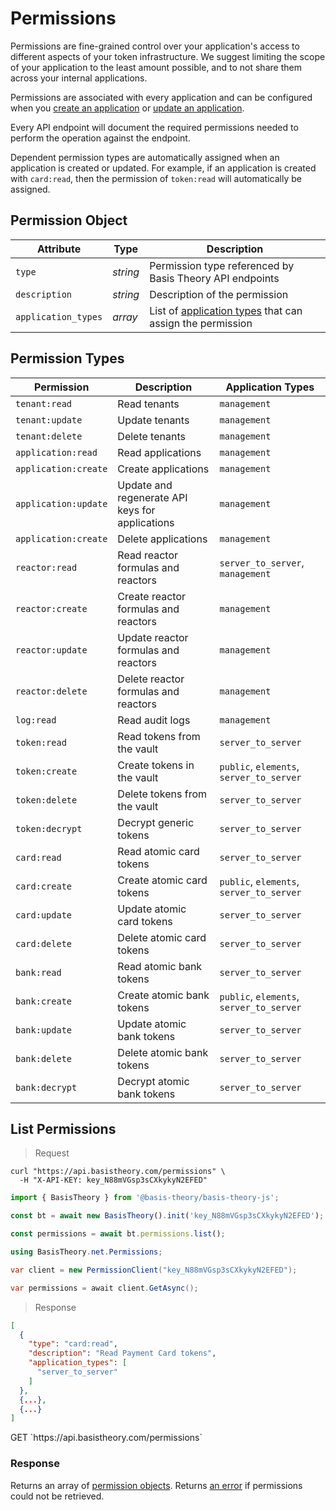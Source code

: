# Permissions

Permissions are fine-grained control over your application's access to different aspects of your token infrastructure. We suggest limiting the scope of your application to the least amount possible, and to not share them across your internal applications.

Permissions are associated with every application and can be configured when you [create an application](#create-application) or [update an application](#update-application). 

Every API endpoint will document the required permissions needed to perform the operation against the endpoint.

<aside class="notice">
  <span>Dependent permission types are automatically assigned when an application is created or updated. For example, if an application is created with <code>card:read</code>, then the permission of <code>token:read</code> will automatically be assigned.</span>
</aside>


## Permission Object

Attribute | Type | Description
--------- | ---- | -----------
`type` | *string* | Permission type referenced by Basis Theory API endpoints
`description` | *string* | Description of the permission
`application_types` | *array* | List of [application types](#application-types) that can assign the permission


## Permission Types

Permission | Description | Application Types
---------  | ----------- | -----------------
`tenant:read` | Read tenants | `management`
`tenant:update` | Update tenants | `management`
`tenant:delete` | Delete tenants | `management`
`application:read` | Read applications | `management`
`application:create` | Create applications | `management`
`application:update` | Update and regenerate API keys for applications | `management`
`application:create` | Delete applications | `management`
`reactor:read` | Read reactor formulas and reactors | `server_to_server`, `management` | `token:read`
`reactor:create` | Create reactor formulas and reactors | `management`
`reactor:update` | Update reactor formulas and reactors | `management`
`reactor:delete` | Delete reactor formulas and reactors | `management`
`log:read` | Read audit logs | `management`
`token:read` | Read tokens from the vault | `server_to_server`
`token:create` | Create tokens in the vault | `public`, `elements`, `server_to_server`
`token:delete` | Delete tokens from the vault | `server_to_server`
`token:decrypt` | Decrypt generic tokens | `server_to_server`
`card:read` | Read atomic card tokens | `server_to_server`
`card:create` | Create atomic card tokens | `public`, `elements`, `server_to_server`
`card:update` | Update atomic card tokens | `server_to_server`
`card:delete` | Delete atomic card tokens | `server_to_server`
`bank:read` | Read atomic bank tokens | `server_to_server`
`bank:create` | Create atomic bank tokens | `public`, `elements`, `server_to_server`
`bank:update` | Update atomic bank tokens | `server_to_server`
`bank:delete` | Delete atomic bank tokens | `server_to_server`
`bank:decrypt` | Decrypt atomic bank tokens | `server_to_server`


## List Permissions

> Request

```shell
curl "https://api.basistheory.com/permissions" \
  -H "X-API-KEY: key_N88mVGsp3sCXkykyN2EFED"
```

```javascript
import { BasisTheory } from '@basis-theory/basis-theory-js';

const bt = await new BasisTheory().init('key_N88mVGsp3sCXkykyN2EFED');

const permissions = await bt.permissions.list();
```

```csharp
using BasisTheory.net.Permissions;

var client = new PermissionClient("key_N88mVGsp3sCXkykyN2EFED");

var permissions = await client.GetAsync();
```

> Response

```json
[
  {
    "type": "card:read",
    "description": "Read Payment Card tokens",
    "application_types": [
      "server_to_server"
    ]
  }, 
  {...},
  {...}
]
```

<span class="http-method get">
  <span class="box-method">GET</span>
  `https://api.basistheory.com/permissions`
</span>


### Response

Returns an array of [permission objects](#permission-object). Returns [an error](#errors) if permissions could not be retrieved.
